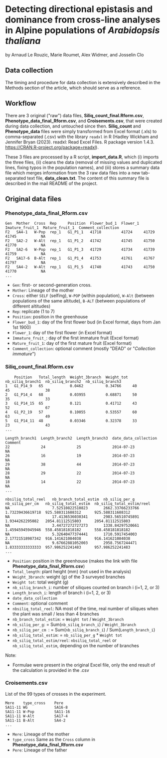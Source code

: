 # Detecting directional epistasis and dominance from cross-line analyses in Alpine populations of *Arabidopsis thaliana*

by Arnaud Le Rouzic, Marie Roumet, Alex Widmer, and Josselin Clo

## Data collection

The timing and procedure for data collection is extensively described in the Methods section of the article, which should serve as a reference. 

## Workflow

There are 3 original ("raw") data files, **Siliq_count_final.Rform.csv**, **Phenotype_data_final_Rform.csv**, and **Croisements.csv**, that were created during data collection, and untouched since then. **Siliq_count** and **Phenotype_data** files were simply transformed from Excel format (.xls) to comma-separated (.csv) with the library ``readxl`` in R (Hadley Wickham and Jennifer Bryan (2023). readxl: Read Excel Files. R package version 1.4.3. https://CRAN.R-project.org/package=readxl). 

These 3 files are processed by a R script, **import_data.R**, which (i) imports the three files, (ii) cleans the data (removal of missing values and duplicated lines, fixing typos in the population names), and (iii) stores a summary data file which merges information from the 3 raw data files into a new tab-separated text file, **data_clean.txt**. The content of this summary file is described in the mail README of the project. 

## Original data files

### Phenotype_data_final_Rform.csv

````
Gen  Mother  Cross  Rep     Position  Flower_bud_1  Flower_1  Imature_fruit_1  Mature_fruit_1  Comment_collection
F2   SA4-1   W-Pop  rep_1   G1_P1_1   41718         41724     41729            41745           NA
F2   SA2-2   W-Alt  rep_1   G1_P1_2   41742         41745     41750            41770           NA
F2   SA2-6   W-Pop  rep_1   G1_P1_3   41729         41734     41739            41759           NA
F2   SA17-6  B-Alt  rep_1   G1_P1_4   41753         41761     41767            41797           NA
F2   SA4-2   W-Alt  rep_1   G1_P1_5   41740         41743     41750            41770           NA
...
````

* ``Gen``: first- or second-generation cross. 
* ``Mother``: Lineage of the mother
* ``Cross``: either ``SELF`` (selfing), ``W-POP`` (within population), ``W-Alt`` (between populations of the same altitude), ``B-ALT`` (between populations of different altitudes)
* ``Rep``: replicate (1 to 7)
* ``Position``: position in the greenhouse
* ``Flower_bud_1``: day of the first flower bud (in Excel format, days from Jan 1st 1900)
* ``Flower_1``: day of the first flower (in Excel format)
* ``Immature_fruit_``: day of the first immature fruit (Excel format)
* ``Mature_fruit_1``: day of the first mature fruit (Excel format)
* ``Comment_collection``: optional comment (mostly "DEAD" or "*Collection immature*")

###  Siliq_count_final.Rform.csv

````
    Position   Total_length  Weight_3branch  Weight_tot  nb_siliq_branch1  nb_siliq_branch2  nb_siliq_branch3
1   G1_P14_9   65            0.0462          0.34766     40                45                38
2   G1_P14_4   68            0.03955         0.68871     50                35                33
3   G1_P14_15  65            0.121           0.41712     43                52                67
4   G1_P2_19   57            0.10055         0.53557     60                63                49
5   G1_P14_11  48            0.03346         0.32378     33                23                43
...

Length_branch1  Length_branch2  Length_branch3  date_data_collection  Comment
22              24              25              2014-07-23            NA
26              16              19              2014-07-23            NA
29              38              44              2014-07-23            NA
28              29              22              2014-07-23            NA
18              14              22              2014-07-23            NA
...

nbsiliq_total_reel   nb_branch_total_estim  nb_siliq_per_g    nb_siliq_per_cm   nb_siliq_total_estim  nb_siliq_total_estim/reel
NA                   7.52510822510823       2662.33766233766  1.73239436619718  925.588311688312      925.588311688312
NA                   17.4136536030341       2983.56510745891  1.9344262295082   2054.81112515803      2054.81112515803
NA                   3.44727272727273       1338.84297520661  1.45945945945946  558.458181818182      558.458181818182
NA                   5.32640477374441       1710.5917454003   2.17721518987342  916.141621084038      916.141621084038
NA                   9.67662881052003       2958.7567244471   1.83333333333333  957.986252241483      957.986252241483
...
````

* ``Position``: position in the greenhouse (makes the link with file **Phenotype_data_final_Rform.csv**)
* ``Total_length``: plant height (mm) (not used in the analysis)
* ``Weight_3branch``: weight (g) of the 3 surveyed branches
* ``Weight tot``: total weight (g)
* ``nb_siliq_branch_i``: number of siliques counted on branch i (i=1, 2, or 3)
* ``Length_branch_i``: length of branch i (i=1, 2, or 3)
* ``date_data_collection``
* ``Comment``: optional comment
* ``nbsiliq_total_reel``: NA most of the time, real number of siliques when the plant was small / less than 4 branches
* ``nb_branch_total_estim``: = ``Weight tot`` / ``Weight_3branch``
* ``nb_siliq_per_g``: = Sum(``nb_siliq_branch_i``) / ``Weight_3branch``
* ``nb_siliq_per_cm ``: = Sum(``nb_siliq_branch_i``) / Sum(``Length_branch_i``)
* ``nb_siliq_total_estim``: = ``nb_siliq_per_g`` * ``Weight tot``
* ``nb_siliq_total_estim/reel``: ``nbsiliq_total_reel`` or ``nb_siliq_total_estim``, depending on the number of branches

Note: 
* Formulae were present in the original Excel file, only the end result of the calculation is provided in the .csv

### Croisements.csv

List of the 99 types of crosses in the experiment. 

````
Mere    type_cross    Pere
SA11-11 WG            SA16-8
SA11-11 W-Pop         SA11-16
SA11-11 W-Alt         SA17-4
SA11-11 B-Alt         SA4-2
...
````

* ``Mere``: Lineage of the mother
* ``type_cross`` Same as the ``Cross`` column in **Phenotype_data_final_Rform.csv**
* ``Pere``: Lineage of the father

